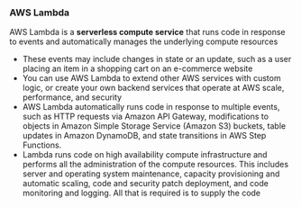 ### AWS Lambda

AWS Lambda is a **serverless compute service** that runs code in response to events and automatically manages the underlying compute resources

* These events may include changes in state or an update, such as a user placing an item in a shopping cart on an e-commerce website
* You can use AWS Lambda to extend other AWS services with custom logic, or create your own backend services that operate at AWS scale, performance, and security
* AWS Lambda automatically runs code in response to multiple events, such as HTTP requests via Amazon API Gateway, modifications to objects in Amazon Simple Storage Service (Amazon S3) buckets, table updates in Amazon DynamoDB, and state transitions in AWS Step Functions.
* Lambda runs code on high availability compute infrastructure and performs all the administration of the compute resources. This includes server and operating system maintenance, capacity provisioning and automatic scaling, code and security patch deployment, and code monitoring and logging. All that is required is to supply the code

